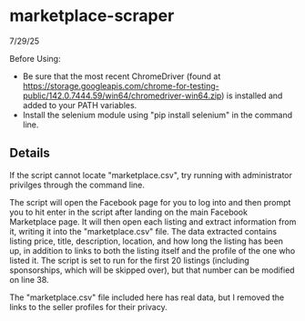 # marketplace-scraper

7/29/25

Before Using:
 - Be sure that the most recent ChromeDriver (found at https://storage.googleapis.com/chrome-for-testing-public/142.0.7444.59/win64/chromedriver-win64.zip) is installed and added to your PATH variables.
 - Install the selenium module using "pip install selenium" in the command line.

## Details

If the script cannot locate "marketplace.csv", try running with administrator privilges through the command line.

The script will open the Facebook page for you to log into and then prompt you to hit enter in the script after landing on the main Facebook Marketplace page. It will then open each listing and extract
information from it, writing it into the "marketplace.csv" file. The data extracted contains listing price, title, description, location, and how long the listing has been up, in addition to links to
both the listing itself and the profile of the one who listed it. The script is set to run for the first 20 listings (including sponsorships, which will be skipped over), but that number can be modified
on line 38.

The "marketplace.csv" file included here has real data, but I removed the links to the seller profiles for their privacy.
